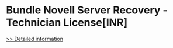 # Bundle Novell Server Recovery - Technician License[INR]
[>> Detailed information](https://secure.element5.com/esales/product.html?productid=300384856&affiliateid=200057808)